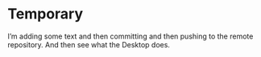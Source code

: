 # Temporary

I’m adding some text and then committing and then pushing to the remote repository. And then see what the Desktop does.